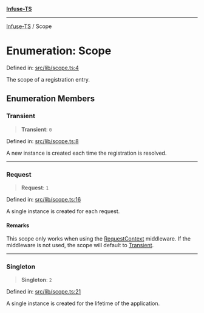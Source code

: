 [**Infuse-TS**](../README.md)

***

[Infuse-TS](../README.md) / Scope

# Enumeration: Scope

Defined in: [src/lib/scope.ts:4](https://github.com/D-Kay6/Infuse-TS/blob/2b827980e37dbd9518746d6b95150b5d8563c940/src/lib/scope.ts#L4)

The scope of a registration entry.

## Enumeration Members

### Transient

> **Transient**: `0`

Defined in: [src/lib/scope.ts:8](https://github.com/D-Kay6/Infuse-TS/blob/2b827980e37dbd9518746d6b95150b5d8563c940/src/lib/scope.ts#L8)

A new instance is created each time the registration is resolved.

***

### Request

> **Request**: `1`

Defined in: [src/lib/scope.ts:16](https://github.com/D-Kay6/Infuse-TS/blob/2b827980e37dbd9518746d6b95150b5d8563c940/src/lib/scope.ts#L16)

A single instance is created for each request.

#### Remarks

This scope only works when using the [RequestContext](../classes/RequestContext.md) middleware.
If the middleware is not used, the scope will default to [Transient](#transient).

***

### Singleton

> **Singleton**: `2`

Defined in: [src/lib/scope.ts:21](https://github.com/D-Kay6/Infuse-TS/blob/2b827980e37dbd9518746d6b95150b5d8563c940/src/lib/scope.ts#L21)

A single instance is created for the lifetime of the application.

